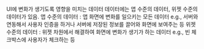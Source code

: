 UI에 변화가 생기도록 영향을 미치는 데이터
	데이터에는 앱 수준의 데이터, 위젯 수준의 데이터가 있음.
		앱 수준의 데이터 : 앱 화면에 변화를 일으키는 모든 데이터
			e.g., 서버와 연동해서 사용자 인증을 하거나 서버에 저장된 정보를 끌어와 화면에 보여주는 등 
		위젯 수준의 데이터 : 위젯 차원에서 해결하여 화면에 변화가 생기가 하는 데이터
			e.g., 빈 체크박스에 사용자가 체크하는 등